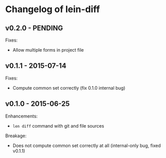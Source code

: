 # Changelog of lein-diff

## v0.2.0 - PENDING

Fixes:

- Allow multiple forms in project file

## v0.1.1 - 2015-07-14

Fixes:

- Compute common set correctly (fix 0.1.0 internal bug)

## v0.1.0 - 2015-06-25

Enhancements:

- `len diff` command with git and file sources

Breakage:

- Does not compute common set correctly at all (internal-only bug,
  fixed v0.1.1)
